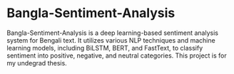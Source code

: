 # Bangla-Sentiment-Analysis
Bangla-Sentiment-Analysis is a deep learning-based sentiment analysis system for Bengali text. It utilizes various NLP techniques and machine learning models, including BiLSTM, BERT, and FastText, to classify sentiment into positive, negative, and neutral categories. This project is for my undegrad thesis.
